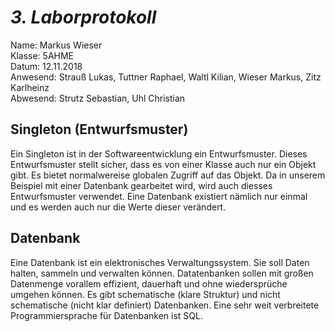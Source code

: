 # *3. Laborprotokoll*

  Name: Markus Wieser   
  Klasse: 5AHME   
  Datum: 12.11.2018   
  Anwesend: Strauß Lukas, Tuttner Raphael, Waltl Kilian, Wieser Markus, Zitz Karlheinz    
  Abwesend: Strutz Sebastian, Uhl Christian

  ## Singleton (Entwurfsmuster)
  
Ein Singleton ist in der Softwareentwicklung ein Entwurfsmuster. Dieses Entwurfsmuster stellt sicher, dass es von einer Klasse auch nur ein Objekt gibt. Es bietet normalwereise globalen Zugriff auf das Objekt. Da in unserem Beispiel mit einer Datenbank gearbeitet wird, wird auch diesses Entwurfsmuster verwendet. Eine Datenbank existiert nämlich nur einmal und es werden auch nur die Werte dieser verändert. 

  ## Datenbank
  
  Eine Datenbank ist ein elektronisches Verwaltungssystem. Sie soll Daten halten, sammeln und verwalten können. Datatenbanken sollen mit großen Datenmenge vorallem effizient, dauerhaft und ohne wiedersprüche umgehen können. Es gibt schematische (klare Struktur) und nicht schematische (nicht klar definiert) Datenbanken. Eine sehr weit verbreitete Programmiersprache für Datenbanken ist SQL.
